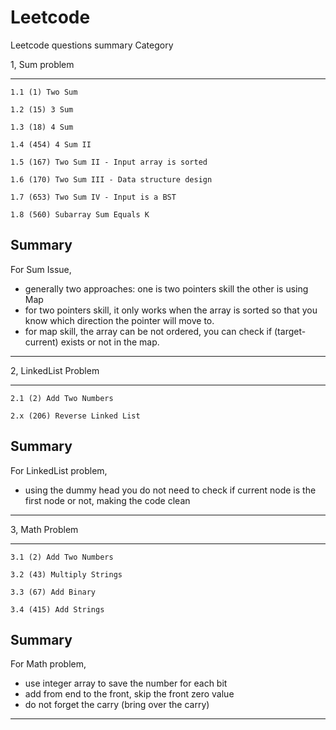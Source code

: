 # Leetcode
Leetcode questions summary Category

1, Sum problem
**********************************************

```
1.1 (1) Two Sum
```
```
1.2 (15) 3 Sum
```
```
1.3 (18) 4 Sum
```
```
1.4 (454) 4 Sum II
```
```
1.5 (167) Two Sum II - Input array is sorted
```
```
1.6 (170) Two Sum III - Data structure design
```
```
1.7 (653) Two Sum IV - Input is a BST
```
```
1.8 (560) Subarray Sum Equals K
```

## Summary

For Sum Issue, 
* generally two approaches: 
    one is two pointers skill
    the other is using Map
* for two pointers skill, it only works when the array is sorted so that you know which direction the pointer will move to. 
* for map skill, the array can be not ordered, you can check if (target-current) exists or not in the map. 

**********************************************


2, LinkedList Problem
**********************************************

```
2.1 (2) Add Two Numbers
```
```
2.x (206) Reverse Linked List
```
## Summary

For LinkedList problem, 
* using the dummy head you do not need to check if current node is the first node or not, making the code clean


**********************************************


3, Math Problem
**********************************************

```
3.1 (2) Add Two Numbers
```
```
3.2 (43) Multiply Strings
```
```
3.3 (67) Add Binary
```
```
3.4 (415) Add Strings
```

## Summary

For Math problem, 
* use integer array to save the number for each bit
* add from end to the front, skip the front zero value 
* do not forget the carry (bring over the carry)

**********************************************

